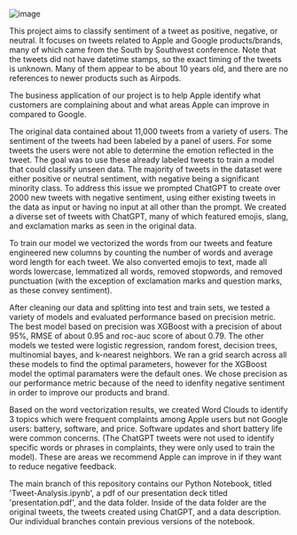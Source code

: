 ![image](https://github.com/jmclaughlin712/Twitter-Sentiment-Analysis/assets/126025563/ad439c03-25be-41f5-9b92-d414fe5a9113)


This project aims to classify sentiment of a tweet as positive, negative, or neutral. It focuses on tweets related to Apple and Google products/brands, many of which came from the South by Southwest conference. Note that the tweets did not have datetime stamps, so the exact timing of the tweets is unknown. Many of them appear to be about 10 years old, and there are no references to newer products such as Airpods.

The business application of our project is to help Apple identify what customers are complaining about and what areas Apple can improve in compared to Google. 

The original data contained about 11,000 tweets from a variety of users. The sentiment of the tweets had been labeled by a panel of users. For some tweets the users were not able to determine the emotion reflected in the tweet. The goal was to use these already labeled tweets to train a model that could classify unseen data. The majority of tweets in the dataset were either positive or neutral sentiment, with negative being a significant minority class. To address this issue we prompted ChatGPT to create over 2000 new tweets with negative sentiment, using either existing tweets in the data as input or having no input at all other than the prompt. We created a diverse set of tweets with ChatGPT, many of which featured emojis, slang, and exclamation marks as seen in the original data. 

To train our model we vectorized the words from our tweets and feature engineered new columns by counting the number of words and average word length for each tweet. We also converted emojis to text, made all words lowercase, lemmatized all words, removed stopwords, and removed punctuation (with the exception of exclamation marks and question marks, as these convey sentiment). 

After cleaning our data and splitting into test and train sets, we tested a variety of models and evaluated performance based on precision metric. The best model based on precision was XGBoost with a precision of about 95%, RMSE of about 0.95 and roc-auc score of about 0.79. The other models we tested were logistic regression, random forest, decision trees, multinomial bayes, and k-nearest neighbors. We ran a grid search across all these models to find the optimal parameters, however for the XGBoost model the optimal paramaters were the default ones. We chose precision as our performance metric because of the need to idenfity negative sentiment in order to improve our products and brand. 

Based on the word vectorization results, we created Word Clouds to identify 3 topics which were frequent complaints among Apple users but not Google users: battery, software, and price. Software updates and short battery life were common concerns. (The ChatGPT tweets were not used to identify specific words or phrases in complaints, they were only used to train the model). These are areas we recommend Apple can improve in if they want to reduce negative feedback.

The main branch of this repository contains our Python Notebook, titled 'Tweet-Analysis.ipynb', a pdf of our presentation deck titled 'presentation.pdf', and the data folder. Inside of the data folder are the original tweets, the tweets created using ChatGPT, and a data description. Our individual branches contain previous versions of the notebook. 

